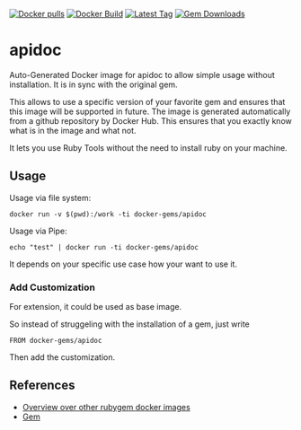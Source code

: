 [![Docker pulls](https://img.shields.io/docker/pulls/rubygem/apidoc.svg)](https://hub.docker.com/r/rubygem/apidoc/)
[![Docker Build](https://img.shields.io/docker/automated/rubygem/apidoc.svg)](https://hub.docker.com/r/rubygem/apidoc/)
[![Latest Tag](https://img.shields.io/github/tag/docker-rubygem/apidoc.svg)](https://hub.docker.com/r/rubygem/apidoc/)
[![Gem Downloads](https://img.shields.io/gem/dt/apidoc.svg)](https://rubygems.org/gems/apidoc/)
# apidoc

Auto-Generated Docker image for apidoc to allow simple usage without installation.
It is in sync with the original gem.

This allows to use a specific version of your favorite gem and ensures that this image will be supported in future.
The image is generated automatically from a github repository by Docker Hub.
This ensures that you exactly know what is in the image and what not.

It lets you use Ruby Tools without the need to install ruby on your machine.

## Usage

Usage via file system:

`docker run -v $(pwd):/work -ti docker-gems/apidoc`

Usage via Pipe:

`echo "test" | docker run -ti docker-gems/apidoc`

It depends on your specific use case how your want to use it.

### Add Customization

For extension, it could be used as base image.

So instead of struggeling with the installation of a gem, just write

`FROM docker-gems/apidoc`

Then add the customization.

## References

 - [Overview over other rubygem docker images](https://github.com/thinkbot/docker-rubygem)
 - [Gem](https://rubygems.org/gems/apidoc/)
